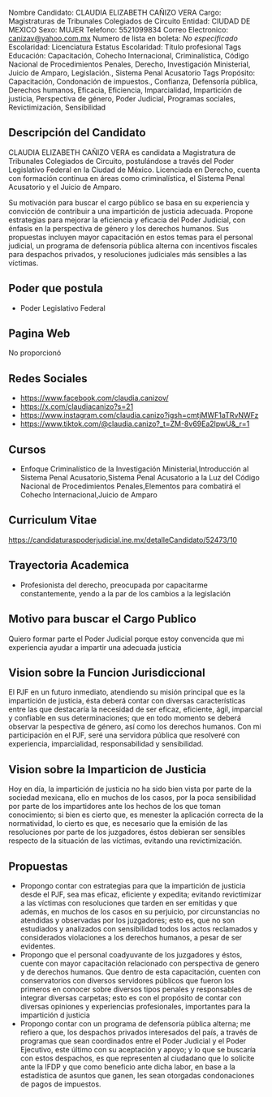 Nombre Candidato: CLAUDIA ELIZABETH CAÑIZO VERA
Cargo: Magistraturas de Tribunales Colegiados de Circuito
Entidad: CIUDAD DE MEXICO
Sexo: MUJER
Telefono: 5521099834
Correo Electronico: canizav@yahoo.com.mx
Numero de lista en boleta: *No especificado*
Escolaridad: Licenciatura
Estatus Escolaridad: Título profesional
Tags Educación: Capacitación, Cohecho Internacional, Criminalística, Código Nacional de Procedimientos Penales, Derecho, Investigación Ministerial, Juicio de Amparo, Legislación., Sistema Penal Acusatorio
Tags Propósito: Capacitación, Condonación de impuestos., Confianza, Defensoría pública, Derechos humanos, Eficacia, Eficiencia, Imparcialidad, Impartición de justicia, Perspectiva de género, Poder Judicial, Programas sociales, Revictimización, Sensibilidad


## Descripción del Candidato 

CLAUDIA ELIZABETH CAÑIZO VERA es candidata a Magistratura de Tribunales Colegiados de Circuito, postulándose a través del Poder Legislativo Federal en la Ciudad de México. Licenciada en Derecho, cuenta con formación continua en áreas como criminalística, el Sistema Penal Acusatorio y el Juicio de Amparo. 

Su motivación para buscar el cargo público se basa en su experiencia y convicción de contribuir a una impartición de justicia adecuada. Propone estrategias para mejorar la eficiencia y eficacia del Poder Judicial, con énfasis en la perspectiva de género y los derechos humanos.  Sus propuestas incluyen mayor capacitación en estos temas para el personal judicial, un programa de defensoría pública alterna con incentivos fiscales para despachos privados, y resoluciones judiciales más sensibles a las víctimas.


## Poder que postula

- Poder Legislativo Federal


## Pagina Web

No proporcionó


## Redes Sociales

- https://www.facebook.com/claudia.canizov/
- https://x.com/claudiacanizo?s=21
- https://www.instagram.com/claudia.canizo?igsh=cmtjMWF1aTRvNWFz
- https://www.tiktok.com/@claudia.canizo?_t=ZM-8v69Ea2lpwU&_r=1


## Cursos

- Enfoque Criminalístico de la Investigación Ministerial,Introducción al Sistema Penal Acusatorio,Sistema Penal Acusatorio a la Luz del Código Nacional de Procedimientos Penales,Elementos para combatirá el Cohecho Internacional,Juicio de Amparo


## Curriculum Vitae

https://candidaturaspoderjudicial.ine.mx/detalleCandidato/52473/10


## Trayectoria Academica

- Profesionista del derecho, preocupada por capacitarme constantemente, yendo a la par de los cambios a la legislación


## Motivo para buscar el Cargo Publico

Quiero formar parte el Poder Judicial porque estoy convencida que mi experiencia ayudar a impartir una adecuada justicia


## Vision sobre la Funcion Jurisdiccional

El PJF en un futuro inmediato, atendiendo su misión principal que es la impartición de justicia, ésta deberá contar con diversas características entre las que destacaría la necesidad de ser eficaz, eficiente, ágil, imparcial y confiable en sus determinaciones; que en todo momento se deberá observar la pespectiva de género, así como los derechos humanos. Con mi participación en el PJF, seré una servidora pública que resolveré con experiencia, imparcialidad, responsabilidad y sensibilidad.


## Vision sobre la Imparticion de Justicia

Hoy en día, la impartición de justicia no ha sido bien vista por parte de la sociedad mexicana, ello en muchos de los casos, por la poca sensibilidad por parte de los impartidores ante los hechos de los que toman conocimiento; si bien es cierto que, es menester la aplicación correcta de la normatividad, lo cierto es que, es necesario que la emisión de las resoluciones por parte de los juzgadores, éstos debieran ser sensibles respecto de la situación de las víctimas, evitando una revictimización.


## Propuestas

- Propongo contar con estrategias para que la impartición de justicia desde el PJF, sea mas eficaz, eficiente y expedita; evitando revictimizar a las víctimas con resoluciones que tarden en ser emitidas y que además, en muchos de los casos en su perjuicio, por circunstancias no atendidas y observadas por los juzgadores; esto es, que no son estudiados y analizados con sensibilidad todos los actos reclamados y considerados violaciones a los derechos humanos, a pesar de ser evidentes.
- Propongo que el personal coadyuvante de los juzgadores y éstos, cuente con mayor capacitación relacionado con perspectiva de genero y de derechos humanos. Que dentro de esta capacitación, cuenten con conservatorios con diversos servidores públicos  que fueron los primeros en conocer sobre diversos tipos penales y responsables de integrar diversas carpetas; esto es con el propósito de contar con diversas opiniones y experiencias profesionales, importantes para la impartición d justicia
- Propongo contar con un programa de defensoría pública alterna; me refiero a que, los despachos privados interesados del país, a través de programas que sean coordinados entre el Poder Judicial y el Poder Ejecutivo, este último con su aceptación y apoyo; y lo que se buscaría con estos despachos, es que representen al ciudadano que lo solicite ante la IFDP y que como beneficio ante dicha labor, en base a la estadística de asuntos que ganen, les sean otorgadas condonaciones de pagos de impuestos.

